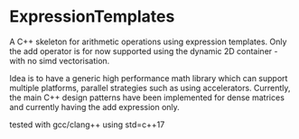 # ExpressionTemplates

A C++ skeleton for arithmetic operations using expression templates. Only the add operator is for now supported using the dynamic 2D container - with no simd vectorisation. 

Idea is to have a generic high performance math library which can support multiple platforms, parallel strategies such as using accelerators. Currently, the main C++ design patterns have been implemented for dense matrices and currently having the add expression only.


tested with gcc/clang++ using std=c++17
